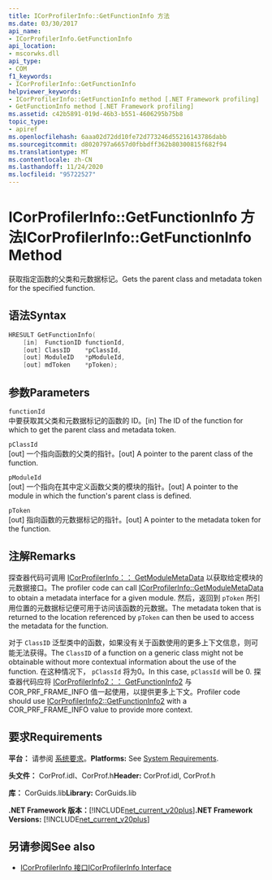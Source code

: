 ```yaml
---
title: ICorProfilerInfo::GetFunctionInfo 方法
ms.date: 03/30/2017
api_name:
- ICorProfilerInfo.GetFunctionInfo
api_location:
- mscorwks.dll
api_type:
- COM
f1_keywords:
- ICorProfilerInfo::GetFunctionInfo
helpviewer_keywords:
- ICorProfilerInfo::GetFunctionInfo method [.NET Framework profiling]
- GetFunctionInfo method [.NET Framework profiling]
ms.assetid: c42b5891-019d-46b3-b551-4606295b75b8
topic_type:
- apiref
ms.openlocfilehash: 6aaa02d72dd10fe72d773246d55216143786dabb
ms.sourcegitcommit: d8020797a6657d0fbbdff362b80300815f682f94
ms.translationtype: MT
ms.contentlocale: zh-CN
ms.lasthandoff: 11/24/2020
ms.locfileid: "95722527"
---
```

# <a name="icorprofilerinfogetfunctioninfo-method"></a><span data-ttu-id="b0080-102">ICorProfilerInfo::GetFunctionInfo 方法</span><span class="sxs-lookup"><span data-stu-id="b0080-102">ICorProfilerInfo::GetFunctionInfo Method</span></span>

<span data-ttu-id="b0080-103">获取指定函数的父类和元数据标记。</span><span class="sxs-lookup"><span data-stu-id="b0080-103">Gets the parent class and metadata token for the specified function.</span></span>  
  
## <a name="syntax"></a><span data-ttu-id="b0080-104">语法</span><span class="sxs-lookup"><span data-stu-id="b0080-104">Syntax</span></span>  
  
```cpp  
HRESULT GetFunctionInfo(  
    [in]  FunctionID functionId,  
    [out] ClassID    *pClassId,  
    [out] ModuleID   *pModuleId,  
    [out] mdToken    *pToken);  
```  
  
## <a name="parameters"></a><span data-ttu-id="b0080-105">参数</span><span class="sxs-lookup"><span data-stu-id="b0080-105">Parameters</span></span>  

 `functionId`  
 <span data-ttu-id="b0080-106">中要获取其父类和元数据标记的函数的 ID。</span><span class="sxs-lookup"><span data-stu-id="b0080-106">[in] The ID of the function for which to get the parent class and metadata token.</span></span>  
  
 `pClassId`  
 <span data-ttu-id="b0080-107">[out] 一个指向函数的父类的指针。</span><span class="sxs-lookup"><span data-stu-id="b0080-107">[out] A pointer to the parent class of the function.</span></span>  
  
 `pModuleId`  
 <span data-ttu-id="b0080-108">[out] 一个指向在其中定义函数父类的模块的指针。</span><span class="sxs-lookup"><span data-stu-id="b0080-108">[out] A pointer to the module in which the function's parent class is defined.</span></span>  
  
 `pToken`  
 <span data-ttu-id="b0080-109">[out] 指向函数的元数据标记的指针。</span><span class="sxs-lookup"><span data-stu-id="b0080-109">[out] A pointer to the metadata token for the function.</span></span>  
  
## <a name="remarks"></a><span data-ttu-id="b0080-110">注解</span><span class="sxs-lookup"><span data-stu-id="b0080-110">Remarks</span></span>  

 <span data-ttu-id="b0080-111">探查器代码可调用 [ICorProfilerInfo：： GetModuleMetaData](icorprofilerinfo-getmodulemetadata-method.md) 以获取给定模块的元数据接口。</span><span class="sxs-lookup"><span data-stu-id="b0080-111">The profiler code can call [ICorProfilerInfo::GetModuleMetaData](icorprofilerinfo-getmodulemetadata-method.md) to obtain a metadata interface for a given module.</span></span> <span data-ttu-id="b0080-112">然后，返回到 `pToken` 所引用位置的元数据标记便可用于访问该函数的元数据。</span><span class="sxs-lookup"><span data-stu-id="b0080-112">The metadata token that is returned to the location referenced by `pToken` can then be used to access the metadata for the function.</span></span>  
  
 <span data-ttu-id="b0080-113">对于 `ClassID` 泛型类中的函数，如果没有关于函数使用的更多上下文信息，则可能无法获得。</span><span class="sxs-lookup"><span data-stu-id="b0080-113">The `ClassID` of a function on a generic class might not be obtainable without more contextual information about the use of the function.</span></span> <span data-ttu-id="b0080-114">在这种情况下， `pClassId` 将为0。</span><span class="sxs-lookup"><span data-stu-id="b0080-114">In this case, `pClassId` will be 0.</span></span> <span data-ttu-id="b0080-115">探查器代码应将 [ICorProfilerInfo2：： GetFunctionInfo2](icorprofilerinfo2-getfunctioninfo2-method.md) 与 COR_PRF_FRAME_INFO 值一起使用，以提供更多上下文。</span><span class="sxs-lookup"><span data-stu-id="b0080-115">Profiler code should use [ICorProfilerInfo2::GetFunctionInfo2](icorprofilerinfo2-getfunctioninfo2-method.md) with a COR_PRF_FRAME_INFO value to provide more context.</span></span>  
  
## <a name="requirements"></a><span data-ttu-id="b0080-116">要求</span><span class="sxs-lookup"><span data-stu-id="b0080-116">Requirements</span></span>  

 <span data-ttu-id="b0080-117">**平台：** 请参阅 [系统要求](../../get-started/system-requirements.md)。</span><span class="sxs-lookup"><span data-stu-id="b0080-117">**Platforms:** See [System Requirements](../../get-started/system-requirements.md).</span></span>  
  
 <span data-ttu-id="b0080-118">**头文件：** CorProf.idl、CorProf.h</span><span class="sxs-lookup"><span data-stu-id="b0080-118">**Header:** CorProf.idl, CorProf.h</span></span>  
  
 <span data-ttu-id="b0080-119">**库：** CorGuids.lib</span><span class="sxs-lookup"><span data-stu-id="b0080-119">**Library:** CorGuids.lib</span></span>  
  
 <span data-ttu-id="b0080-120">**.NET Framework 版本：**[!INCLUDE[net_current_v20plus](../../../../includes/net-current-v20plus-md.md)]</span><span class="sxs-lookup"><span data-stu-id="b0080-120">**.NET Framework Versions:** [!INCLUDE[net_current_v20plus](../../../../includes/net-current-v20plus-md.md)]</span></span>  
  
## <a name="see-also"></a><span data-ttu-id="b0080-121">另请参阅</span><span class="sxs-lookup"><span data-stu-id="b0080-121">See also</span></span>

- [<span data-ttu-id="b0080-122">ICorProfilerInfo 接口</span><span class="sxs-lookup"><span data-stu-id="b0080-122">ICorProfilerInfo Interface</span></span>](icorprofilerinfo-interface.md)
